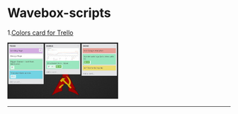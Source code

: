# Wavebox-scripts

1.[Colors card for Trello](Wavebox-scripts/blob/master/trello--card-colors.js)

![](./screenshots/trello--card-colors.jpg)

---
